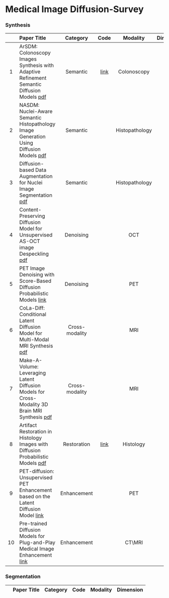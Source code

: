 # Medical Image Diffusion-Survey


### Synthesis

| | Paper Title | Category | Code | Modality | Dimension |
| :--: | :--------- | :-----: | :-----: | :-----: | :-----: |
| 1 |ArSDM: Colonoscopy Images Synthesis with Adaptive Refinement Semantic Diffusion Models [pdf](https://arxiv.org/pdf/2309.01111.pdf) | Semantic | [link](https://github.com/DuYooho/ArSDM) | Colonoscopy | 2D |
| 2 |NASDM: Nuclei-Aware Semantic Histopathology Image Generation Using Diffusion Models [pdf](https://arxiv.org/pdf/2303.11477.pdf) | Semantic |  | Histopathology | 2D |
| 3 |Diffusion-based Data Augmentation for Nuclei Image Segmentation [pdf](https://arxiv.org/pdf/2310.14197.pdf) | Semantic |  | Histopathology | 2D |
| 4 |Content-Preserving Diffusion Model for Unsupervised AS-OCT image Despeckling [pdf](https://arxiv.org/pdf/2306.17717.pdf) | Denoising |  | OCT | 3D |
| 5 |PET Image Denoising with Score-Based Diffusion Probabilistic Models [link](https://link.springer.com/chapter/10.1007/978-3-031-43907-0_26) | Denoising |  | PET | 3D |
| 6 |CoLa-Diff: Conditional Latent Diffusion Model for Multi-Modal MRI Synthesis [pdf](https://arxiv.org/pdf/2303.14081.pdf) | Cross-modality |  | MRI | 2D |
| 7 |Make-A-Volume: Leveraging Latent Diffusion Models for Cross-Modality 3D Brain MRI Synthesis [pdf](https://arxiv.org/pdf/2307.10094.pdf) | Cross-modality |  | MRI | 3D |
| 8 |Artifact Restoration in Histology Images with Diffusion Probabilistic Models [pdf](https://arxiv.org/pdf/2307.14262.pdf) | Restoration | [link](https://github.com/zhenqi-he/ArtiFusion) | Histology | 2D |
| 9 |PET-diffusion: Unsupervised PET Enhancement based on the Latent Diffusion Model [link](https://link.springer.com/chapter/10.1007/978-3-031-43907-0_1) | Enhancement |  | PET | 3D |
| 10 |Pre-trained Diffusion Models for Plug-and-Play Medical Image Enhancement [link](https://link.springer.com/chapter/10.1007/978-3-031-43898-1_1) | Enhancement |  | CT\MRI | 3D |


### Segmentation

| | Paper Title | Category | Code | Modality | Dimension |
| :--: | :--------- | :-----: | :-----: | :-----: | :-----: |
